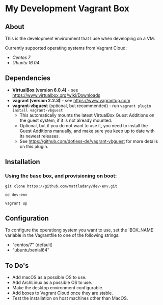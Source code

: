 # My Development Vagrant Box

## About
This is the development environment that I use when developing on a VM.

Currently supported operating systems from Vagrant Cloud:
* _Centos 7_
* _Ubuntu 16.04_

## Dependencies
* __VirtualBox (version 6.0.4)__ - see https://www.virtualbox.org/wiki/Downloads
* __vagrant (version 2.2.3)__ - see https://www.vagrantup.com
* __vagrant-vbguest__ (optional, but recommended) - run ```vagrant plugin install vagrant-vbguest```
    * This automatically mounts the latest VirtualBox Guest Additions on the guest system, if it is not already mounted.
    * Optional, but if you do not want to use it, you need to install the Guest Additions manually, and make sure you keep up to date with its newest releases.
    * See https://github.com/dotless-de/vagrant-vbguest for more details on this plugin.

## Installation
### Using the base box, and provisioning on boot:
```git clone https://github.com/mattladany/dev-env.git```

```cd dev-env```

```vagrant up```

## Configuration
To configure the operationg system you want to use, set the 'BOX_NAME' variable in the Vagrantfile to one of the following strings:
* "centos/7" (default)
* "ubuntu/xenial64"

## To Do's
* Add macOS as a possible OS to use.
* Add ArchLinux as a possible OS to use.
* Make the desktop environment configurable.
* Add boxes to Vagrant Cloud once they are stable.
* Test the installation on host machines other than MacOS.
